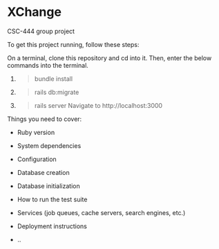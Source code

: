 # XChange

CSC-444 group project

To get this project running, follow these steps: 

 On a terminal, clone this repository and cd into it. Then, enter the below commands into the terminal. 
1. >bundle install 
2. >rails db:migrate
3. >rails server 
 Navigate to http://localhost:3000


Things you need to cover:

* Ruby version

* System dependencies

* Configuration

* Database creation

* Database initialization

* How to run the test suite

* Services (job queues, cache servers, search engines, etc.)

* Deployment instructions

* ..
